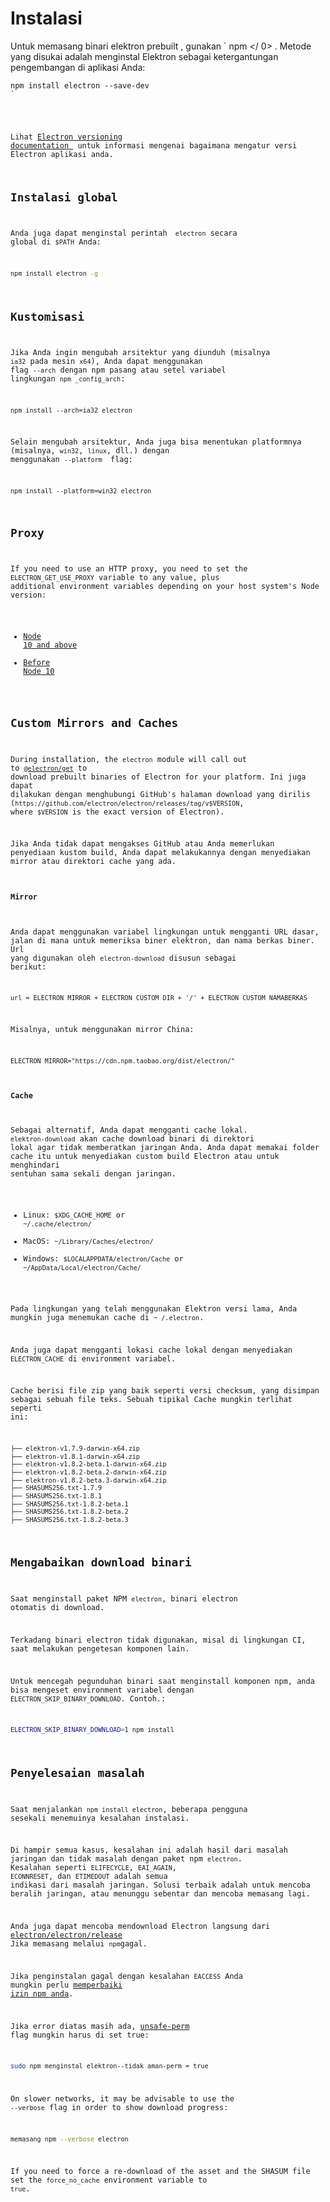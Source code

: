 # Instalasi

Untuk memasang binari elektron prebuilt , gunakan ` npm </ 0> . Metode yang disukai adalah menginstal Elektron sebagai ketergantungan pengembangan di aplikasi Anda:</p>

<pre><code class="sh">npm install electron --save-dev
`</pre> 

Lihat [Electron versioning documentation ](./electron-versioning.md) untuk informasi mengenai bagaimana mengatur versi Electron aplikasi anda.

## Instalasi global

Anda juga dapat menginstal perintah ` electron` secara global di `$PATH` Anda:

```sh
npm install electron -g
```

## Kustomisasi

Jika Anda ingin mengubah arsitektur yang diunduh (misalnya ` ia32 ` pada mesin ` x64 `), Anda dapat menggunakan flag ` --arch ` dengan npm pasang atau setel variabel lingkungan ` npm _config_arch `:

```shell
npm install --arch=ia32 electron
```

Selain mengubah arsitektur, Anda juga bisa menentukan platformnya (misalnya, `win32`, `linux`, dll.) dengan menggunakan `--platform ` flag:

```shell
npm install --platform=win32 electron
```

## Proxy

If you need to use an HTTP proxy, you need to set the `ELECTRON_GET_USE_PROXY` variable to any value, plus additional environment variables depending on your host system's Node version:

* [Node 10 and above](https://github.com/gajus/global-agent/blob/v2.1.5/README.md#environment-variables)
* [Before Node 10](https://github.com/np-maintain/global-tunnel/blob/v2.7.1/README.md#auto-config)

## Custom Mirrors and Caches

During installation, the `electron` module will call out to [`@electron/get`](https://github.com/electron/get) to download prebuilt binaries of Electron for your platform. Ini juga dapat dilakukan dengan menghubungi GitHub's halaman download yang dirilis (`https://github.com/electron/electron/releases/tag/v$VERSION`, where `$VERSION` is the exact version of Electron).

Jika Anda tidak dapat mengakses GitHub atau Anda memerlukan penyediaan kustom build, Anda dapat melakukannya dengan menyediakan mirror atau direktori cache yang ada.

#### Mirror

Anda dapat menggunakan variabel lingkungan untuk mengganti URL dasar, jalan di mana untuk memeriksa biner elektron, dan nama berkas biner. Url yang digunakan oleh ` electron-download ` disusun sebagai berikut:

```plaintext
url = ELECTRON_MIRROR + ELECTRON_CUSTOM_DIR + '/' + ELECTRON_CUSTOM_NAMABERKAS
```

Misalnya, untuk menggunakan mirror China:

```plaintext
ELECTRON_MIRROR="https://cdn.npm.taobao.org/dist/electron/"
```

#### Cache

Sebagai alternatif, Anda dapat mengganti cache lokal. `elektron-download` akan cache download binari di direktori lokal agar tidak memberatkan jaringan Anda. Anda dapat memakai folder cache itu untuk menyediakan custom build Electron atau untuk menghindari sentuhan sama sekali dengan jaringan.

* Linux: `$XDG_CACHE_HOME` or `~/.cache/electron/`
* MacOS: `~/Library/Caches/electron/`
* Windows: `$LOCALAPPDATA/electron/Cache` or `~/AppData/Local/electron/Cache/`

Pada lingkungan yang telah menggunakan Elektron versi lama, Anda mungkin juga menemukan cache di ` ~ /.electron `.

Anda juga dapat mengganti lokasi cache lokal dengan menyediakan ` ELECTRON_CACHE ` di environment variabel.

Cache berisi file zip yang baik seperti versi checksum, yang disimpan sebagai sebuah file teks. Sebuah tipikal Cache mungkin terlihat seperti ini:

```sh
├── elektron-v1.7.9-darwin-x64.zip
├── elektron-v1.8.1-darwin-x64.zip
├── elektron-v1.8.2-beta.1-darwin-x64.zip
├── elektron-v1.8.2-beta.2-darwin-x64.zip
├── elektron-v1.8.2-beta.3-darwin-x64.zip
├── SHASUMS256.txt-1.7.9
├── SHASUMS256.txt-1.8.1
├── SHASUMS256.txt-1.8.2-beta.1
├── SHASUMS256.txt-1.8.2-beta.2
├── SHASUMS256.txt-1.8.2-beta.3
```

## Mengabaikan download binari

Saat menginstall paket NPM `electron`, binari electron otomatis di download.

Terkadang binari electron tidak digunakan, misal di lingkungan CI, saat melakukan pengetesan komponen lain.

Untuk mencegah pegunduhan binari saat menginstall komponen npm, anda bisa mengeset environment variabel dengan `ELECTRON_SKIP_BINARY_DOWNLOAD`. Contoh.:

```sh
ELECTRON_SKIP_BINARY_DOWNLOAD=1 npm install
```

## Penyelesaian masalah

Saat menjalankan `npm install electron`, beberapa pengguna sesekali menemuinya kesalahan instalasi.

Di hampir semua kasus, kesalahan ini adalah hasil dari masalah jaringan dan tidak masalah dengan paket npm `electron`. Kesalahan seperti `ELIFECYCLE`, `EAI_AGAIN`, `ECONNRESET`, dan `ETIMEDOUT` adalah semua indikasi dari masalah jaringan. Solusi terbaik adalah untuk mencoba beralih jaringan, atau menunggu sebentar dan mencoba memasang lagi.

Anda juga dapat mencoba mendownload Electron langsung dari [electron/electron/release](https://github.com/electron/electron/releases) Jika memasang melalui `npm`gagal.

Jika penginstalan gagal dengan kesalahan ` EACCESS ` Anda mungkin perlu [memperbaiki izin npm anda](https://docs.npmjs.com/getting-started/fixing-npm-permissions).

Jika error diatas masih ada, [unsafe-perm](https://docs.npmjs.com/misc/config#unsafe-perm) flag mungkin harus di set true:

```sh
sudo npm menginstal elektron--tidak aman-perm = true
```

On slower networks, it may be advisable to use the `--verbose` flag in order to show download progress:

```sh
memasang npm --verbose electron
```

If you need to force a re-download of the asset and the SHASUM file set the `force_no_cache` environment variable to `true`.